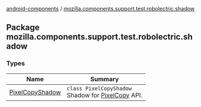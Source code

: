 [android-components](../index.md) / [mozilla.components.support.test.robolectric.shadow](./index.md)

## Package mozilla.components.support.test.robolectric.shadow

### Types

| Name | Summary |
|---|---|
| [PixelCopyShadow](-pixel-copy-shadow/index.md) | `class PixelCopyShadow`<br>Shadow for [PixelCopy](#) API. |
